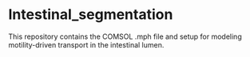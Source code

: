 # Intestinal_segmentation
This repository contains the COMSOL .mph file and setup for modeling motility-driven transport in the intestinal lumen.
